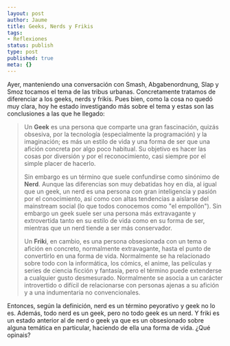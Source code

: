 ```yaml
---
layout: post
author: Jaume
title: Geeks, Nerds y Frikis
tags:
- Reflexiones
status: publish
type: post
published: true
meta: {}
---
```

Ayer, manteniendo una conversación con Smash, Abgabenordnung, Slap y Smoz tocamos el tema de las tribus urbanas. Concretamente tratamos de diferenciar a los geeks, nerds y frikis. Pues bien, como la cosa no quedó muy clara, hoy he estado investigando más sobre el tema y estas son las conclusiones a las que he llegado:

<blockquote>Un <strong>Geek</strong> es una persona que comparte una gran fascinación, quizás obsesiva, por la tecnología (especialmente la programación) y la imaginación; es más un estilo de vida y una forma de ser que una afición concreta por algo poco habitual. Su objetivo es hacer las cosas por diversión y por el reconocimiento, casi siempre por el simple placer de hacerlo.

Sin embargo es un término que suele confundirse como sinónimo de <strong>Nerd</strong>. Aunque las diferencias son muy debatidas hoy en día, al igual que un geek, un nerd es una persona con gran inteligencia y pasión por el conocimiento, así como con altas tendencias a aislarse del mainstream social (lo que todos conocemos como "el empollón"). Sin embargo un geek suele ser una persona más extravagante y extrovertida tanto en su estilo de vida como en su forma de ser, mientras que un nerd tiende a ser más conservador.

Un <strong>Friki</strong>, en cambio, es una persona obsesionada con un tema o afición en concreto, normalmente extravagante, hasta el punto de convertirlo en una forma de vida. Normalmente se ha relacionado sobre todo con la informática, los cómics, el anime, las películas y series de ciencia ficción y fantasía, pero el término puede extenderse a cualquier gusto desmesurado. Normalmente se asocia a un carácter introvertido o difícil de relacionarse con personas ajenas a su afición y a una indumentaria no convencionales.</blockquote>

Entonces, según la definición, nerd es un término peyorativo y geek no lo es. Además, todo nerd es un geek, pero no todo geek es un nerd. Y friki es un estado anterior al de nerd o geek ya que es un obsesionado sobre alguna temática en particular, haciendo de ella una forma de vida. ¿Qué opinais?
